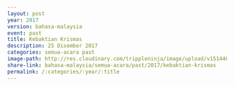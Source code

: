 ```yaml
---
layout: post
year: 2017
version: bahasa-malaysia
event: past
title: Kebaktian Krismas
description: 25 Disember 2017
categories: semua-acara past
image-path: http://res.cloudinary.com/trippleninja/image/upload/v1514464675/Christmas%20Day%20Service%2017/christmas1.jpg
share-link: bahasa-malaysia/semua-acara/past/2017/kebaktian-krismas
permalink: /:categories/:year/:title
---
```

